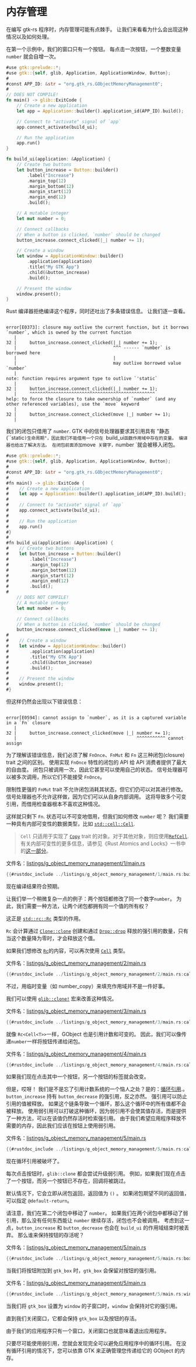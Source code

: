 # 内存管理

在编写 gtk-rs 程序时，内存管理可能有点棘手。 让我们来看看为什么会出现这种情况以及如何处理。 

在第一个示例中，我们的窗口只有一个按钮。 每点击一次按钮，一个整数变量  `number` 就会自增一次。

```rust ,no_run,compile_fail
#use gtk::prelude::*;
#use gtk::{self, glib, Application, ApplicationWindow, Button};
#
#const APP_ID: &str = "org.gtk_rs.GObjectMemoryManagement0";
#
// DOES NOT COMPILE!
fn main() -> glib::ExitCode {
    // Create a new application
    let app = Application::builder().application_id(APP_ID).build();

    // Connect to "activate" signal of `app`
    app.connect_activate(build_ui);

    // Run the application
    app.run()
}

fn build_ui(application: &Application) {
    // Create two buttons
    let button_increase = Button::builder()
        .label("Increase")
        .margin_top(12)
        .margin_bottom(12)
        .margin_start(12)
        .margin_end(12)
        .build();

    // A mutable integer
    let mut number = 0;

    // Connect callbacks
    // When a button is clicked, `number` should be changed
    button_increase.connect_clicked(|_| number += 1);

    // Create a window
    let window = ApplicationWindow::builder()
        .application(application)
        .title("My GTK App")
        .child(&button_increase)
        .build();

    // Present the window
    window.present();
}
```

Rust 编译器拒绝编译这个程序，同时还吐出了多条错误信息。 让我们逐一查看。

```console

error[E0373]: closure may outlive the current function, but it borrows `number`, which is owned by the current function
   |
32 |     button_increase.connect_clicked(|_| number += 1);
   |                                     ^^^ ------ `number` is borrowed here
   |                                     |
   |                                     may outlive borrowed value `number`
   |
note: function requires argument type to outlive `'static`
   |
32 |     button_increase.connect_clicked(|_| number += 1);
   |     ^^^^^^^^^^^^^^^^^^^^^^^^^^^^^^^^^^^^^^^^^^^^^^^^
help: to force the closure to take ownership of `number` (and any other referenced variables), use the `move` keyword
   |
32 |     button_increase.connect_clicked(move |_| number += 1);
   |  
```

我们的闭包只借用了 `number`. GTK 中的信号处理器要求其引用具有 "静态(``static`)生命周期"，因此我们不能借用一个只在 `build_ui` 函数作用域中存在的变量。 编译器也给出了解决方法。 在闭包前面添加 `move` 关键字，`number `就会被移入闭包。

```rust ,no_run,compile_fail
#use gtk::prelude::*;
#use gtk::{self, glib, Application, ApplicationWindow, Button};
#
#const APP_ID: &str = "org.gtk_rs.GObjectMemoryManagement0";
#
#fn main() -> glib::ExitCode {
#    // Create a new application
#    let app = Application::builder().application_id(APP_ID).build();
#
#    // Connect to "activate" signal of `app`
#    app.connect_activate(build_ui);
#
#    // Run the application
#    app.run()
#}
#
#fn build_ui(application: &Application) {
#    // Create two buttons
#    let button_increase = Button::builder()
#        .label("Increase")
#        .margin_top(12)
#        .margin_bottom(12)
#        .margin_start(12)
#        .margin_end(12)
#        .build();
#
    // DOES NOT COMPILE!
    // A mutable integer
    let mut number = 0;

    // Connect callbacks
    // When a button is clicked, `number` should be changed
    button_increase.connect_clicked(move |_| number += 1);
#
#    // Create a window
#    let window = ApplicationWindow::builder()
#        .application(application)
#        .title("My GTK App")
#        .child(&button_increase)
#        .build();
#
#    // Present the window
#    window.present();
#}
```

但这样仍然会出现以下错误信息：

```console

error[E0594]: cannot assign to `number`, as it is a captured variable in a `Fn` closure
   |
32 |     button_increase.connect_clicked(move |_| number += 1);
   |                                              ^^^^^^^^^^^ cannot assign
```

为了理解该错误信息，我们必须了解 `FnOnce`、`FnMut` 和 `Fn` 这三种闭包(closure) trait 之间的区别。 使用实现 `FnOnce` 特性的闭包的 API 给 API 消费者提供了最大的自由度。 闭包只被调用一次，因此它甚至可以使用自己的状态。 信号处理器可以被多次调用，所以它们不能接受 `FnOnce`。 

限制性更强的 `FnMut` trait 不允许闭包消耗其状态，但它们仍可以对其进行修改。 信号处理器也不允许这样做，因为它们可以从自身内部调用。 这将导致多个可变引用，而借用检查器根本不喜欢这种情况。 

这样就只剩下 `Fn`. 状态可以不可变地借用，但我们如何修改 `number` 呢？ 我们需要一种具有内部可变性的数据类型，比如 [`std::cell::Cell`](https://doc.rust-lang.org/std/cell/struct.Cell.html).

> `Cell` 只适用于实现了 [`Copy`](https://doc.rust-lang.org/core/marker/trait.Copy.html) trait 的对象。对于其他对象，则应使用[`RefCell`](https://doc.rust-lang.org/std/cell/struct.RefCell.html). 
> 有关内部可变性的更多信息，请参见《Rust Atomics and Locks》一书中的[这一部分](https://marabos.nl/atomics/basics.html#interior-mutability)。

文件名：<a class=file-link href="https://github.com/gtk-rs/gtk4-rs/blob/master/book/listings/g_object_memory_management/2/main.rs">listings/g_object_memory_management/1/main.rs</a>

```rust
{{#rustdoc_include ../listings/g_object_memory_management/1/main.rs:build_ui}}
```

现在编译结果符合预期。 

让我们举一个稍微复杂一点的例子：两个按钮都修改了同一个数字`number`。 为此，我们需要一种方法，让两个闭包都拥有同一个值的所有权？

这正是 [`std::rc::Rc`](https://doc.rust-lang.org/std/rc/struct.Rc.html) 类型的作用。 

`Rc` 会计算通过 [`Clone::clone`](https://doc.rust-lang.org/std/clone/trait.Clone.html#tymethod.clone) 创建和通过 [`Drop::drop`](https://doc.rust-lang.org/std/ops/trait.Drop.html#tymethod.drop) 释放的强引用的数量，只有当这个数量降为零时，才会释放这个值。 

如果我们想修改 [`Rc`](https://doc.rust-lang.org/std/rc/struct.Rc.html)的内容，可以再次使用 [`Cell`](https://doc.rust-lang.org/std/cell/struct.Cell.html) 类型。


文件名：<a class=file-link href="https://github.com/gtk-rs/gtk4-rs/blob/master/book/listings/g_object_memory_management/2/main.rs">listings/g_object_memory_management/2/main.rs</a>

```rust
{{#rustdoc_include ../listings/g_object_memory_management/2/main.rs:callback}}
```

不过，用临时变量（如 number_copy）来填充作用域并不是一件好事。 

我们可以使用 [`glib::clone!`](https://gtk-rs.org/gtk-rs-core/stable/latest/docs/glib/macro.clone.html) 宏来改善这种情况。

文件名：<a class=file-link href="https://github.com/gtk-rs/gtk4-rs/blob/master/book/listings/g_object_memory_management/3/main.rs">listings/g_object_memory_management/3/main.rs</a>

```rust
{{#rustdoc_include ../listings/g_object_memory_management/3/main.rs:callback}}
```

就像 `Rc<Cell<T>>`一样，GObject 也是引用计数和可变的。 因此，我们可以像传递`number`一样将按钮传递给闭包。

文件名：<a class=file-link href="https://github.com/gtk-rs/gtk4-rs/blob/master/book/listings/g_object_memory_management/4/main.rs">listings/g_object_memory_management/4/main.rs</a>

```rust
{{#rustdoc_include ../listings/g_object_memory_management/4/main.rs:callback}}
```

如果我们现在点击其中一个按钮，另一个按钮的标签就会改变。 

但是，哎呀！ 我们是不是忘了引用计数系统的一个恼人之处？是的：[循环引用](https://doc.rust-lang.org/book/ch15-06-reference-cycles.html).。`button_increase` 持有 `button_decrease` 的强引用，反之亦然。 强引用可以防止引用的值被释放。 如果这个链条导致一个循环，那么这个循环中的所有值都不会被释放。 使用弱引用可以打破这种循环，因为弱引用不会使其值存活，而是提供了一种方法，可以在该值仍然存活时检索强引用。 由于我们希望应用程序释放不需要的内存，因此我们应该在按钮上使用弱引用。

文件名：<a class=file-link href="https://github.com/gtk-rs/gtk4-rs/blob/master/book/listings/g_object_memory_management/5/main.rs">listings/g_object_memory_management/5/main.rs</a>

```rust
{{#rustdoc_include ../listings/g_object_memory_management/5/main.rs:callback}}
```

现在循环引用被破坏了。 

每次点击按钮时，`glib::clone` 都会尝试升级弱引用。 例如，如果我们现在点击了一个按钮，而另一个按钮已不存在，回调将被跳过。 

默认情况下，它会立即从闭包返回，返回值为 `()` 。 如果闭包期望不同的返回值，可以指定 `@default-return`。 

请注意，我们在第二个闭包中移动了 `number`。 如果我们在两个闭包中都移动了弱引用，那么没有任何东西能让 `number` 继续存活，闭包也不会被调用。 考虑到这一点，`button_increase` 和 `button_decrease` 也会在 `build_ui` 的作用域结束时被丢弃。 那么谁来保持按钮的存活呢？

文件名：<a class=file-link href="https://github.com/gtk-rs/gtk4-rs/blob/master/book/listings/g_object_memory_management/5/main.rs">listings/g_object_memory_management/5/main.rs</a>

```rust
{{#rustdoc_include ../listings/g_object_memory_management/5/main.rs:box_append}}
```

当我们将按钮附加到 `gtk_box` 时，`gtk_box` 会保留对按钮的强引用。

文件名：<a class=file-link href="https://github.com/gtk-rs/gtk4-rs/blob/master/book/listings/g_object_memory_management/5/main.rs">listings/g_object_memory_management/5/main.rs</a>

```rust
{{#rustdoc_include ../listings/g_object_memory_management/5/main.rs:window_child}}
```

当我们将 `gtk_box` 设置为 `window` 的子窗口时，`window` 会保持对它的强引用。 

直到我们关闭窗口，它都会保持 `gtk_box` 以及按钮的存活。 

由于我们的应用程序只有一个窗口，关闭窗口也就意味着退出应用程序。 

只要尽可能使用弱引用，您就会发现完全可以避免应用程序中的循环引用。 在没有循环引用的情况下，您可以依靠 GTK 来正确管理您传递给它的 GObject 的内存。
